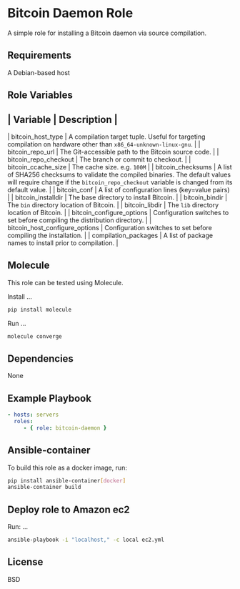 Bitcoin Daemon Role
=========

A simple role for installing a Bitcoin daemon via source compilation. 

Requirements
------------

A Debian-based host

Role Variables
--------------

| Variable | Description |
--------------------------
| bitcoin_host_type | A compilation target tuple. Useful for targeting compilation on hardware other than `x86_64-unknown-linux-gnu`. |
| bitcoin_repo_url | The Git-accessible path to the Bitcoin source code. | 
| bitcoin_repo_checkout | The branch or commit to checkout. | 
| bitcoin_ccache_size | The cache size. e.g. `100M` |
| bitcoin_checksums | A list of SHA256 checksums to validate the compiled binaries. The default values will require change if the `bitcoin_repo_checkout` variable is changed from its default value. |
| bitcoin_conf | A list of configuration lines (key=value pairs) |
| bitcoin_installdir | The base directory to install Bitcoin. |
| bitcoin_bindir | The `bin` directory location of Bitcoin. |
| bitcoin_libdir | The `lib` directory location of Bitcoin. |
| bitcoin_configure_options | Configuration switches to set before compiling the distribution directory. |
| bitcoin_host_configure_options | Configuration switches to set before compiling the installation. |
| compilation_packages | A list of package names to install prior to compilation. |

Molecule
--------

This role can be tested using Molecule.

 Install ...

```bash
pip install molecule
```

 Run ...

```bash
molecule converge
```

Dependencies
------------

None

Example Playbook
----------------

```yaml
- hosts: servers
  roles:
     - { role: bitcoin-daemon }
```

Ansible-container
-----------------

To build this role as a docker image, run:

```bash
pip install ansible-container[docker]
ansible-container build
```

Deploy role to Amazon ec2
-------------------------

Run: ...

```bash
ansible-playbook -i "localhost," -c local ec2.yml
```

License
-------

BSD

